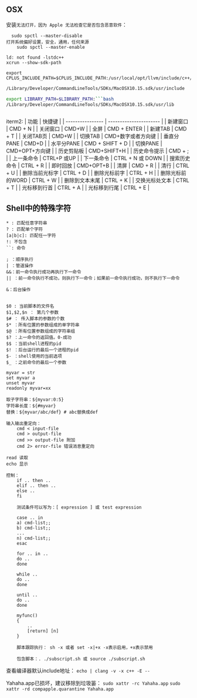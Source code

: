 ## OSX
安装`无法打开，因为 Apple 无法检查它是否包含恶意软件`：
```
  sudo spctl --master-disable
打开系统偏好设置，安全，通用，任何来源
	sudo spctl --master-enable

ld: not found -lstdc++
xcrun --show-sdk-path

export CPLUS_INCLUDE_PATH=$CPLUS_INCLUDE_PATH:/usr/local/opt/llvm/include/c++/v1:
```

```bash
/Library/Developer/CommandLineTools/SDKs/MacOSX10.15.sdk/usr/include

export LIBRARY_PATH=$LIBRARY_PATH:```bash
/Library/Developer/CommandLineTools/SDKs/MacOSX10.15.sdk/usr/lib
```

```

```

iterm2:
| 功能             | 快捷键                 |
| ---------------- | ---------------------- |
| 新建窗口         | CMD + N                |
| 关闭窗口         | CMD+W                  |
| 全屏             | CMD + ENTER            |
| 新建TAB          | CMD + T                |
| 关闭TAB页        | CMD+W                  |
| 切换TAB          | CMD+数字或者方向键     |
| 垂直分PANE       | CMD+D                  |
| 水平分PANE       | CMD + SHIFT + D        |
| 切换PANE         | CMD+OPT+方向键         |
| 历史剪贴板       | CMD+SHIFT+H            |
| 历史命令提示     | CMD + ;                |
| 上一条命令       | CTRL+P     或UP        |
| 下一条命令       | CTRL + N       或 DOWN |
| 搜索历史命令     | CTRL + R               |
| 即时回放         | CMD+OPT+B              |
| 清屏             | CMD + R                |
| 清行             | CTRL + U               |
| 删除当前光标字   | CTRL + D               |
| 删除光标前字     | CTRL + H               |
| 删除光标前的WORD | CTRL + W               |
| 删除到文本末尾   | CTRL + K               |
| 交换光标处文本   | CTRL + T               |
| 光标移到行首     | CTRL + A               |
| 光标移到行尾     | CTRL + E                       |


## Shell中的特殊字符
```
* : 匹配任意字符串
? : 匹配单个字符
[a|b|c]: 匹配任一字符
!: 不包含
``: 命令

; ：顺序执行
| ：管道操作
&&：前一命令执行成功再执行下一命令
|| ：前一命令执行不成功，则执行下一命令；如果前一命令执行成功，则不执行下一命令

&：后台操作


$0 : 当前脚本的文件名
$1,$2,$n ： 第几个参数
$# ： 传入脚本的参数的个数
$* ：所有位置的参数组成的单字符串
$@ ：所有位置参数组成的字符串组
$? ：上一命令的返回值。0-成功
$$ ：当前shell进程的pid
$! ：后台运行的最后一个进程的pid
$- ：shell使用的当前选项
$_ ：之前命令的最后一个参数

myvar = str
set myvar a
unset myvar
readonly myvar=xx

取子字符串：${myvar:0:5}
字符串长度：${#myvar}
替换：${myvar/abc/def} # abc替换成def

输入输出重定向：
	cmd < input-file
	cmd > output-file
	cmd >> output-file 附加
	cmd 2> error-file 错误消息重定向

read 读取
echo 显示

控制：
	if .. then ..
	elif .. then ..
	else ..
	fi
	
	测试条件可以写为：[ expression ] 或 test expression
	
	case .. in 
	a) cmd-list;;
	b) cmd-list;;
	...
	n) cmd-list;;
	esac
	
	for .. in ..
	do ..
	done
	
	while ..
	do ..
	done
	
	until ..
	do ..
	done
	
	myfunc()
	{
		..
		[return] [n]
	}
	
	脚本跟踪执行： sh -x 或者 set -x|+x -x表示启用，+x表示禁用
	
	包含脚本：. ./subscript.sh 或 source ./subscript.sh
```


查看编译器默认include地址：
`echo | clang -v -x c++ -E --`

Yahaha.app已损坏，建议移除到垃圾篓：
`sudo xattr -rc Yahaha.app`
`sudo xattr -rd compapple.quarantine Yahaha.app`